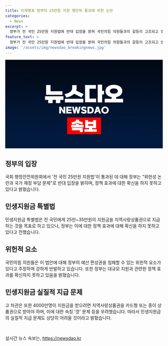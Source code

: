 ```yaml
---
title: 이재명표 정부의 25만원 지원 행안위 통과에 위헌 논란
categories:
  - News
excerpt: >
  정부가 전 국민 25만원 지원법에 반대 입장을 밝혀 국민의힘 의원들과의 갈등이 고조되고 있다. 이에 대해 행정안전부 차관은 정책 효과와 재정 문제에 대한 우려를 피력했으며, 또한 민생지원금 특별법의 예산 편성권 침해와 위헌성 등을 지적했다. 이에도 법안은 야당 단독으로 통과돼, 이에 대해 고 차관은 국채 발행이 불가피해 나라 빚이 늘어나고 국민의 재정 부담이 증가할 것이라며 안타까운 입장을 표명했다.
feature_text: >
  정부가 전 국민 25만원 지원법에 반대 입장을 밝혀 국민의힘 의원들과의 갈등이 고조되고 있다. 이에 대해 행정안전부 차관은 정책 효과와 재정 문제에 대한 우려를 피력했으며, 또한 민생지원금 특별법의 예산 편성권 침해와 위헌성 등을 지적했다. 이에도 법안은 야당 단독으로 통과돼, 이에 대해 고 차관은 국채 발행이 불가피해 나라 빚이 늘어나고 국민의 재정 부담이 증가할 것이라며 안타까운 입장을 표명했다.
image: '/assets/img/newsdao_breakingnews.jpg'
---
```


<p><img src="/assets/img/newsdao_breakingnews.jpg" alt="firstkoreanews 속보" /></p>

<h2 data-ke-size="size26">정부의 입장</h2>

<p>국회 행정안전위원회에서 '전 국민 25만원 지원법'이 통과된 데 대해 정부는 "위헌성 논란과 국가 재정 부담 문제"로 반대 입장을 밝히며, 정책 효과에 대한 확신을 하지 못하고 있다고 밝혔습니다.</p>

<h2 data-ke-size="size26">민생지원금 특별법</h2>

<p>민생지원금 특별법은 전 국민에게 25만~35만원의 지원금을 지역사랑상품권으로 지급하는 것을 목표로 하고 있으나, 정부는 이에 대한 정책 효과에 대해 확신을 하지 못하고 있다고 전했습니다.</p>

<h2 data-ke-size="size26">위헌적 요소</h2>

<p>국민의힘 의원들은 이 법안에 대해 정부의 예산 편성권을 침해할 수 있는 위헌적 요소가 있다고 주장하며 강하게 반발하고 있습니다. 또한 정부는 대규모 지원과 관련한 정책 효과를 확신하지 못하고 있음을 밝혔습니다.</p>

<h2 data-ke-size="size26">민생지원금 실질적 지급 문제</h2>

<p>고 차관은 또한 4000만명이 지원금을 받으려면 지역사랑상품권을 카드형 또는 종이 상품권으로 받아야 하며, 이에 대한 속칭 '깡' 문제 등을 우려했습니다. 따라서 민생지원금의 실질적 지급 문제도 상당히 어려울 것이라고 밝혔습니다.</p>

<p data-ke-size="size16">&nbsp;</p>
실시간 뉴스 속보는, <a href="https://newsdao.kr" rel="dofollow">https://newsdao.kr</a>


